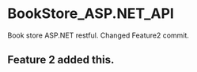 # BookStore_ASP.NET_API

Book store ASP.NET restful.
Changed Feature2 commit.
## Feature 2 added this.

